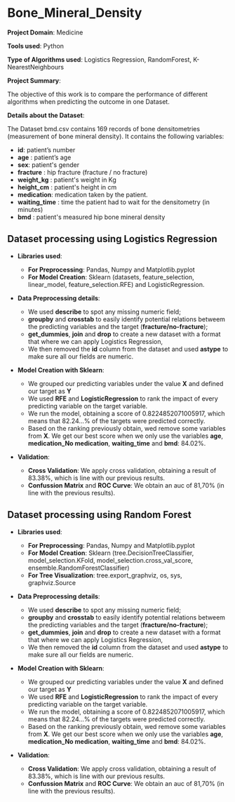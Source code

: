 # Bone_Mineral_Density

**Project Domain**: Medicine

**Tools used**: Python

**Type of Algorithms used**: Logistics Regression, RandomForest, K-NearestNeighbours

**Project Summary**:

The objective of this work is to compare the performance of different algorithms when predicting the outcome in one Dataset. 

**Details about the Dataset**:

The Dataset bmd.csv contains 169 records of bone densitometries (measurement of bone mineral density). It contains the following variables:

   - **id**: patient’s number
   - **age** : patient’s age
   - **sex**: patient's gender
   - **fracture** : hip fracture (fracture / no fracture)
   - **weight_kg** : patient's weight in Kg
   - **height_cm** : patient's height in cm
   - **medication**: medication taken by the patient.
   - **waiting_time** : time the patient had to wait for the densitometry (in minutes)
   - **bmd** : patient's measured hip bone mineral density 

## Dataset processing using Logistics Regression ##

   - **Libraries used**: 
     - **For Preprocessing**: Pandas, Numpy and Matplotlib.pyplot
     - **For Model Creation**: Sklearn (datasets, feature_selection, linear_model, feature_selection.RFE) and LogisticRegression.
   
   - **Data Preprocessing details**: 
     - We used **describe** to spot any missing numeric field; 
     - **groupby** and **crosstab** to easily identify potential relations betweem the predicting variables and the target (**fracture/no-fracture**); 
     - **get_dummies**, **join** and **drop** to create a new dataset with a format that where we can apply Logistics Regression, 
     - We then removed the **id** column from the dataset and used **astype** to make sure all our fields are numeric.

   - **Model Creation with Sklearn**: 
     - We grouped our predicting variables under the value **X** and defined our target as **Y**
     - We used **RFE** and **LogisticRegression** to rank the impact of every predicting variable on the target variable. 
     - We run the model, obtaining a score of 0.8224852071005917, which means that 82.24...% of the targets were predicted correctly.
     - Based on the ranking previously obtain, wed remove some variables from **X**. We get our best score when we only use the variables **age**, **medication_No medication**, **waiting_time** and **bmd**: 84.02%.
     
   - **Validation**: 
     - **Cross Validation**: We apply cross validation, obtaining a result of 83.38%, which is line with our previous results. 
     - **Confussion Matrix** and **ROC Curve**: We obtain an auc of 81,70% (in line with the previous results).
     

## Dataset processing using Random Forest ##
   - **Libraries used**: 
     - **For Preprocessing**: Pandas, Numpy and Matplotlib.pyplot
     - **For Model Creation**: Sklearn (tree.DecisionTreeClassifier, model_selection.KFold, model_selection.cross_val_score, ensemble.RandomForestClassifier)
     - **For Tree Visualization**: tree.export_graphviz, os, sys, graphviz.Source
   
   - **Data Preprocessing details**: 
     - We used **describe** to spot any missing numeric field; 
     - **groupby** and **crosstab** to easily identify potential relations betweem the predicting variables and the target (**fracture/no-fracture**); 
     - **get_dummies**, **join** and **drop** to create a new dataset with a format that where we can apply Logistics Regression, 
     - We then removed the **id** column from the dataset and used **astype** to make sure all our fields are numeric.

   - **Model Creation with Sklearn**: 
     - We grouped our predicting variables under the value **X** and defined our target as **Y**
     - We used **RFE** and **LogisticRegression** to rank the impact of every predicting variable on the target variable. 
     - We run the model, obtaining a score of 0.8224852071005917, which means that 82.24...% of the targets were predicted correctly.
     - Based on the ranking previously obtain, wed remove some variables from **X**. We get our best score when we only use the variables **age**, **medication_No medication**, **waiting_time** and **bmd**: 84.02%.
     
   - **Validation**: 
     - **Cross Validation**: We apply cross validation, obtaining a result of 83.38%, which is line with our previous results. 
     - **Confussion Matrix** and **ROC Curve**: We obtain an auc of 81,70% (in line with the previous results).
